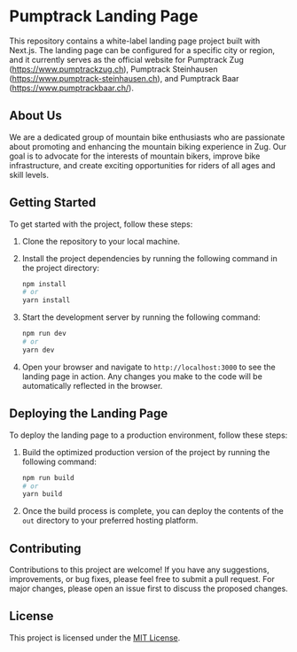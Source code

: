 # Pumptrack Landing Page

This repository contains a white-label landing page project built with Next.js. The landing page can be configured for a
specific city or region, and it currently serves as the official website for Pumptrack
Zug (https://www.pumptrackzug.ch), Pumptrack Steinhausen (https://www.pumptrack-steinhausen.ch), and Pumptrack
Baar (https://www.pumptrackbaar.ch/).

## About Us

We are a dedicated group of mountain bike enthusiasts who are passionate about promoting and enhancing the mountain
biking experience in Zug. Our goal is to advocate for the interests of mountain bikers, improve bike
infrastructure, and create exciting opportunities for riders of all ages and skill levels.

## Getting Started

To get started with the project, follow these steps:

1. Clone the repository to your local machine.

2. Install the project dependencies by running the following command in the project directory:
   ```bash
   npm install
   # or
   yarn install
   ```

3. Start the development server by running the following command:

   ```bash
   npm run dev
   # or
   yarn dev
   ```

4. Open your browser and navigate to `http://localhost:3000` to see the landing page in action. Any changes you make to
   the code will be automatically reflected in the browser.

## Deploying the Landing Page

To deploy the landing page to a production environment, follow these steps:

1. Build the optimized production version of the project by running the following command:
   ```bash
   npm run build
   # or
   yarn build
   ```

2. Once the build process is complete, you can deploy the contents of the `out` directory to your preferred hosting
   platform.

## Contributing

Contributions to this project are welcome! If you have any suggestions, improvements, or bug fixes, please feel free to
submit a pull request. For major changes, please open an issue first to discuss the proposed changes.

## License

This project is licensed under the [MIT License](https://opensource.org/licenses/MIT).
